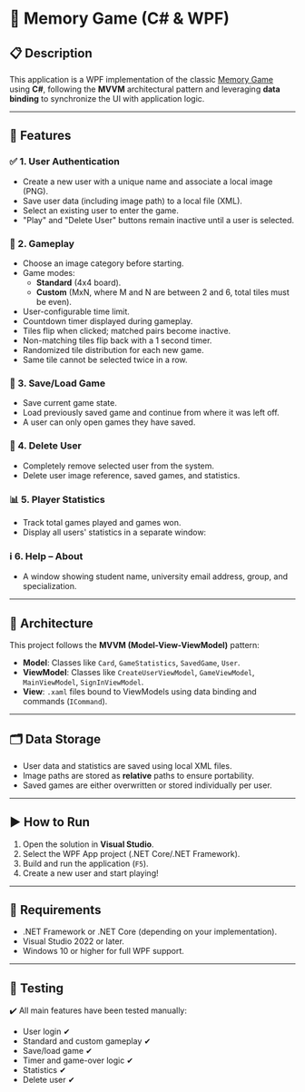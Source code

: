 # 🧠 Memory Game (C# & WPF)

## 📋 Description

This application is a WPF implementation of the classic [Memory Game](https://www.webgamesonline.com/memory/) using **C#**, following the **MVVM** architectural pattern and leveraging **data binding** to synchronize the UI with application logic.

---

## 🔑 Features

### ✅ 1. User Authentication
- Create a new user with a unique name and associate a local image (PNG).
- Save user data (including image path) to a local file (XML).
- Select an existing user to enter the game.
- "Play" and "Delete User" buttons remain inactive until a user is selected.

### 🧩 2. Gameplay
- Choose an image category before starting.
- Game modes:
  - **Standard** (4x4 board).
  - **Custom** (MxN, where M and N are between 2 and 6, total tiles must be even).
- User-configurable time limit.
- Countdown timer displayed during gameplay.
- Tiles flip when clicked; matched pairs become inactive.
- Non-matching tiles flip back with a 1 second timer.
- Randomized tile distribution for each new game.
- Same tile cannot be selected twice in a row.

### 💾 3. Save/Load Game
- Save current game state.
- Load previously saved game and continue from where it was left off.
- A user can only open games they have saved.

### 🧹 4. Delete User
- Completely remove selected user from the system.
- Delete user image reference, saved games, and statistics.

### 📊 5. Player Statistics
- Track total games played and games won.
- Display all users' statistics in a separate window:

### ℹ️ 6. Help – About
- A window showing student name, university email address, group, and specialization.

---

## 🧠 Architecture

This project follows the **MVVM (Model-View-ViewModel)** pattern:
- **Model**: Classes like `Card`, `GameStatistics`, `SavedGame`, `User`.
- **ViewModel**: Classes like `CreateUserViewModel`, `GameViewModel`, `MainViewModel`, `SignInViewModel`.
- **View**: `.xaml` files bound to ViewModels using data binding and commands (`ICommand`).

---

## 🗂 Data Storage

- User data and statistics are saved using local XML files.
- Image paths are stored as **relative** paths to ensure portability.
- Saved games are either overwritten or stored individually per user.

---

## ▶️ How to Run

1. Open the solution in **Visual Studio**.
2. Select the WPF App project (.NET Core/.NET Framework).
3. Build and run the application (`F5`).
4. Create a new user and start playing!

---

## 📌 Requirements

- .NET Framework or .NET Core (depending on your implementation).
- Visual Studio 2022 or later.
- Windows 10 or higher for full WPF support.

---

## 🧪 Testing

✔️ All main features have been tested manually:  
- User login ✔  
- Standard and custom gameplay ✔  
- Save/load game ✔  
- Timer and game-over logic ✔  
- Statistics ✔  
- Delete user ✔  
